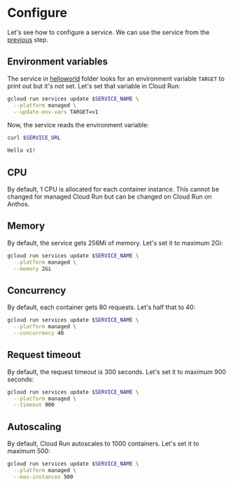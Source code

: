 # Configure

Let's see how to configure a service. We can use the service from the [previous](public.md) step.

## Environment variables

The service in [helloworld](../helloworld) folder looks for an environment variable `TARGET` to print out but it's not set. Let's set that variable in Cloud Run:

```sh
gcloud run services update $SERVICE_NAME \
  --platform managed \
  --update-env-vars TARGET=v1
```

Now, the service reads the environment variable:

```sh
curl $SERVICE_URL

Hello v1!
```

## CPU

By default, 1 CPU is allocated for each container instance. This cannot be changed for managed Cloud Run but can be changed on Cloud Run on Anthos.

## Memory

By default, the service gets 256Mi of memory. Let's set it to maximum 2Gi:

```sh
gcloud run services update $SERVICE_NAME \
  --platform managed \
  --memory 2Gi
```

## Concurrency

By default, each container gets 80 requests. Let's half that to 40:

```sh
gcloud run services update $SERVICE_NAME \
  --platform managed \
  --concurrency 40
```

## Request timeout

By default, the request timeout is 300 seconds. Let's set it to maximum 900 seconds:

```sh
gcloud run services update $SERVICE_NAME \
  --platform managed \
  --timeout 900
```

## Autoscaling

By default, Cloud Run autoscales to 1000 containers. Let's set it to maximum 500:

```sh
gcloud run services update $SERVICE_NAME \
  --platform managed \
  --max-instances 500
```
